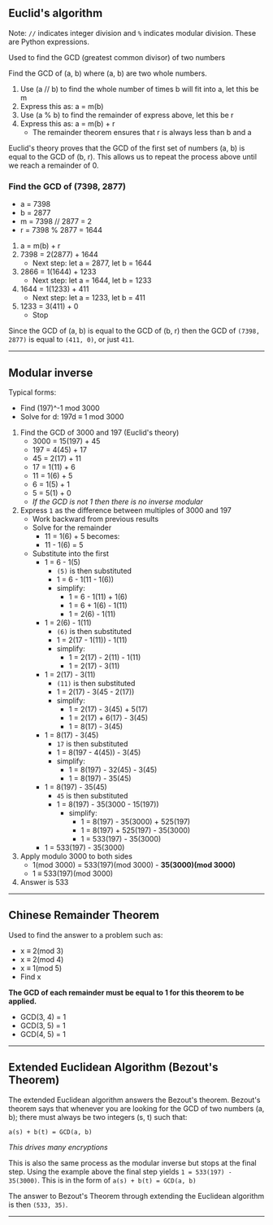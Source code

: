 ## Euclid's algorithm
Note: `//` indicates integer division and `%` indicates modular division. These are Python expressions.

Used to find the GCD (greatest common divisor) of two numbers

Find the GCD of (a, b) where (a, b) are two whole numbers.

1. Use (a // b) to find the whole number of times b will fit into a, let this be m
1. Express this as: a = m(b)
1. Use (a % b) to find the remainder of express above, let this be r
1. Express this as: a = m(b) + r
   - The remainder theorem ensures that r is always less than b and a

Euclid's theory proves that the GCD of the first set of numbers (a, b) is equal to the GCD of (b, r). This allows us to repeat the process above until we reach a remainder of 0.

### Find the GCD of (7398, 2877)
- a = 7398
- b = 2877
- m = 7398 // 2877 = 2
- r = 7398 % 2877 = 1644

1. a = m(b) + r
1. 7398 = 2(2877) + 1644
   - Next step: let a = 2877, let b = 1644
1. 2866 = 1(1644) + 1233
   - Next step: let a = 1644, let b = 1233
1. 1644 = 1(1233) + 411
   - Next step: let a = 1233, let b = 411
1. 1233 = 3(411) + 0
   - Stop

Since the GCD of (a, b) is equal to the GCD of (b, r) then the GCD of `(7398, 2877)` is equal to `(411, 0)`, or just `411`.

---

## Modular inverse

Typical forms:

- Find (197)^-1 mod 3000
- Solve for d: 197d ≡ 1 mod 3000

1. Find the GCD of 3000 and 197 (Euclid's theory)
   - 3000 = 15(197) + 45
   - 197 = 4(45) + 17
   - 45 = 2(17) + 11
   - 17 = 1(11) + 6
   - 11 = 1(6) + 5
   - 6 = 1(5) + 1
   - 5 = 5(1) + 0
   - *If the GCD is not 1 then there is no inverse modular*
1. Express `1` as the difference between multiples of 3000 and 197
   - Work backward from previous results
   - Solve for the remainder
     - 11 = 1(6) + 5 becomes:
     - 11 - 1(6) = 5
   - Substitute into the first
     - 1 = 6 - 1(5)
       - `(5)` is then substituted
       - 1 = 6 - 1(11 - 1(6))
       - simplify:
         - 1 = 6 - 1(11) + 1(6)
         - 1 = 6 + 1(6) - 1(11)
         - 1 = 2(6) - 1(11)
     - 1 = 2(6) - 1(11)
       - `(6)` is then substituted
       - 1 = 2(17 - 1(11)) - 1(11)
       - simplify:
         - 1 = 2(17) - 2(11) - 1(11)
         - 1 = 2(17) - 3(11)
     - 1 = 2(17) - 3(11)
       - `(11)` is then substituted
       - 1 = 2(17) - 3(45 - 2(17))
       - simplify:
         - 1 = 2(17) - 3(45) + 5(17)
         - 1 = 2(17) + 6(17) - 3(45)
         - 1 = 8(17) - 3(45)
     - 1 = 8(17) - 3(45)
       - `17` is then substituted
       - 1 = 8(197 - 4(45)) - 3(45)
       - simplify:
         - 1 = 8(197) - 32(45) - 3(45)
         - 1 = 8(197) - 35(45)
     - 1 = 8(197) - 35(45)
       - `45` is then substituted
       - 1 = 8(197) - 35(3000 - 15(197))
         - simplify:
           - 1 = 8(197) - 35(3000) + 525(197)
           - 1 = 8(197) + 525(197) - 35(3000)
           - 1 = 533(197) - 35(3000)
     - 1 = 533(197) - 35(3000)
1. Apply modulo 3000 to both sides
   - 1(mod 3000) = 533(197)(mod 3000) - **35(3000)(mod 3000)**
   - 1 ≡ 533(197)(mod 3000)
1. Answer is 533

---

## Chinese Remainder Theorem
Used to find the answer to a problem such as:

- x ≡ 2(mod 3)
- x ≡ 2(mod 4)
- x ≡ 1(mod 5)
- Find x

**The GCD of each remainder must be equal to 1 for this theorem to be applied.**

- GCD(3, 4) = 1
- GCD(3, 5) = 1
- GCD(4, 5) = 1

---

## Extended Euclidean Algorithm (Bezout's Theorem)
The extended Euclidean algorithm answers the Bezout's theorem. Bezout's theorem says that whenever you are looking for the GCD of two numbers (a, b); there must always be two integers (s, t) such that: 

`a(s) + b(t) = GCD(a, b)`

*This drives many encryptions*

This is also the same process as the modular inverse but stops at the final step. Using the example above the final step yields `1 = 533(197) - 35(3000)`. This is in the form of `a(s) + b(t) = GCD(a, b)`

The answer to Bezout's Theorem through extending the Euclidean algorithm is then `(533, 35)`.

---
